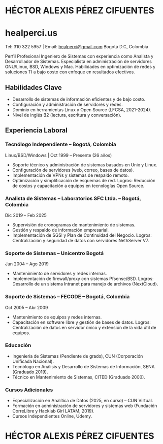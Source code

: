 # HÉCTOR ALEXIS PÉREZ CIFUENTES

# healperci.us

Tel: 310 322 5957 | Email: healperci@gmail.com Bogotá D.C, Colombia

Perfil Profesional
Ingeniero de Sistemas con experiencia como Analista y Desarrollador de Sistemas. Especialista en administración de servidores GNU/Linux, BSD, Windows y Mac. Habilidades en optimización de redes y soluciones TI a bajo costo con enfoque en resultados efectivos.
## Habilidades Clave

-	Desarrollo de sistemas de información eficientes y de bajo costo.
-	Configuración y administración de servidores y redes.
-	Dominio en herramientas Linux y Open Source (LFCSA, 2021-2024).
-	Nivel de inglés B2 (lectura, escritura y conversación).

## Experiencia Laboral
### Tecnólogo Independiente – Bogotá, Colombia

Linux/BSD/Windows | Oct 1999 – Presente (26 años)
-	Soporte técnico y administración de sistemas basados en Unix y Linux.
-	Configuración de servidores (web, correo, bases de datos).
-	Implementación de VPNs y sistemas de respaldo remoto.
-	Optimización y simplificación de esquemas de red. 
Logros: Reducción de costos y capacitación a equipos en tecnologías Open Source.

### Analista de Sistemas – Laboratorios SFC Ltda. – Bogotá, Colombia
Dic 2019 – Feb 2025
-	Supervisión de cronogramas de mantenimiento de sistemas.
-	Gestión y respaldo de información empresarial.
-	Implementación de SGSI y Plan de Continuidad del Negocio. Logros: Centralización y seguridad de datos con servidores NethServer V7.

### Soporte de Sistemas – Unicentro Bogotá
Jun 2004 – Ago 2019
-	Mantenimiento de servidores y redes internas.
- Implementación de firewall/proxy con sistemas Pfsense/BSD.
Logros: Desarrollo de un sistema Intranet para manejo de archivos (NextCloud).

### Soporte de Sistemas – FECODE – Bogotá, Colombia
Oct 2005 – Abr 2009
-	Mantenimiento de equipos y redes internas.
-	Capacitación en software libre y gestión de bases de datos. 
Logros: Centralización de datos en servidor único y extensión de la vida útil de equipos.

### Educación
-	Ingeniería de Sistemas (Pendiente de grado), CUN (Corporación Unificada Nacional).
-	Tecnólogo en Análisis y Desarrollo de Sistemas de Información, SENA (Graduado 2019).
-	Técnico en Mantenimiento de Sistemas, CITED (Graduado 2000).

### Cursos Adicionales
-	Especialización en Analítica de Datos (2025, en curso) – CUN Virtual.
-	Formación en administración de servidores y sistemas web (Fundación CorreLibre y Hacklab Girl LATAM, 2019).
-	Cursos Independientes Online, Udemy.

# HÉCTOR ALEXIS PÉREZ CIFUENTES

